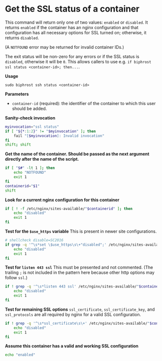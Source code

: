 # Get the SSL status of a container

This command will return only one of two values: `enabled` or `disabled`. It returns `enabled` if the container has an nginx configuration and that configuration has all necessary options for SSL turned on; otherwise, it returns `disabled`.

(A `NOTFOUND` error may be returned for invalid container IDs.)

The exit status will be non-zero for any errors or if the SSL status is `disabled`, otherwise it will be `0`. This allows callers to use e.g. `if biphrost ssl status <container-id>; then...`.

**Usage**
```
sudo biphrost ssh status <container-id>
```

**Parameters**
* `container-id` (required): the identifier of the container to which this user should be added.

**Sanity-check invocation**
```bash
myinvocation="ssl status"
if [ "${*:1:2}" != "$myinvocation" ]; then
    fail "[$myinvocation]: Invalid invocation"
fi
shift; shift
```

**Get the name of the container. Should be passed as the next argument directly after the name of the script.**
```bash
if [ "$#" -lt 1 ]; then
    echo "NOTFOUND"
	exit 1
fi
containerid="$1"
shift
```

**Look for a current nginx configuration for this container**
```bash
if [ ! -f /etc/nginx/sites-available/"$containerid" ]; then
    echo "disabled"
    exit 1
fi
```

**Test for the `$use_https` variable**
This is present in newer site configurations.
```bash
# shellcheck disable=SC2016
if grep -q '^\s*set \$use_https\s\+"disabled";' /etc/nginx/sites-available/"$containerid"; then
    echo "disabled"
    exit 1
fi
```

**Test for `listen 443 ssl`**
This must be presented and not commented. (The trailing `;` is not included in the pattern here because other http options may follow `ssl`.)
```bash
if ! grep -q '^\s*listen 443 ssl' /etc/nginx/sites-available/"$containerid"; then
    echo "disabled"
    exit 1
fi
```

**Test for remaining SSL options**
`ssl_certificate`, `ssl_certificate_key`, and `ssl_protocols` are all required by nginx for a valid SSL configuration.
```bash
if ! grep -q '^\s*ssl_certificate\s\+' /etc/nginx/sites-available/"$containerid" || ! grep -q '^\s*ssl_certificate_key\s\+' /etc/nginx/sites-available/"$containerid" || ! grep -q '^\s*ssl_protocols\s\+' /etc/nginx/sites-available/"$containerid"; then
    echo "disabled"
    exit 1
fi
```

**Assume this container has a valid and working SSL configuration**
```bash
echo "enabled"
```
